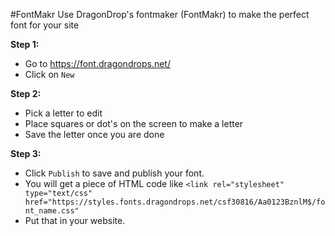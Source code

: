 #FontMakr
Use DragonDrop's fontmaker (FontMakr) to make the perfect font for your site

**Step 1:**
- Go to https://font.dragondrops.net/
- Click on `New`

**Step 2:**
- Pick a letter to edit
- Place squares or dot's on the screen to make a letter
- Save the letter once you are done

**Step 3:**
- Click `Publish` to save and publish your font.
- You will get a piece of HTML code like `<link rel="stylesheet" type="text/css" href="https://styles.fonts.dragondrops.net/csf30816/Aa0123BznlM$/font_name.css"`
- Put that in your website.
